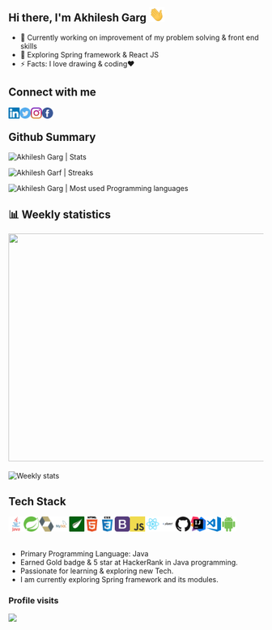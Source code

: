 ## Hi there, I'm Akhilesh Garg <img src="https://raw.githubusercontent.com/akgarg0472/akgarg0472/main/.github/images/hi.gif" width="30px">

- 🔭 Currently working on improvement of my problem solving & front end skills
- 🌱 Exploring Spring framework & React JS
- ⚡ Facts: I love drawing & coding❤️

## Connect with me
<a href="https://www.linkedin.com/in/akgarg0472/"><img align="left" alt="LinkedIn" width="22px" src="https://raw.githubusercontent.com/akgarg0472/akgarg0472/main/.github/images/linkedin.svg"/></a>
<a href="https://twitter.com/akgarg0472"><img align="left" alt="Twitter" width="22px" src="https://raw.githubusercontent.com/akgarg0472/akgarg0472/main/.github/images/twitter.png"/></a>
<a href="https://www.instagram.com/akgarg0407/"><img align="left" alt="Instagram" width="22px" src="https://raw.githubusercontent.com/akgarg0472/akgarg0472/main/.github/images/instagram.png"/></a>
<a href="https://www.facebook.com/akgarg0407"><img align="left" alt="Facebook" width="22px" src="https://raw.githubusercontent.com/akgarg0472/akgarg0472/main/.github/images/facebook.png" /></a>
<br/>

## Github Summary
<!-- <p align="left"><img src="https://github-profile-trophy.vercel.app/?username=akgarg0472&theme=darkhub" alt="Akhilesh Garg github quick summary"/></p> -->
<p align="left"><img src="https://github-readme-stats.vercel.app/api?username=akgarg0472&show_icons=true&theme=gotham&count_private=true" alt="Akhilesh Garg | Stats"></p>
<p align="left"><img src="https://github-readme-streak-stats.herokuapp.com/?user=akgarg0472&&theme=gotham" alt="Akhilesh Garf | Streaks"></p>
<p align="left"><img src="https://github-readme-stats.vercel.app/api/top-langs/?username=akgarg0472&theme=gotham" alt="Akhilesh Garg | Most used Programming languages"></p> 

## 📊 Weekly statistics
<a href="https://wakatime.com"><img width="600px" height="450px" src="https://wakatime.com/share/@akgarg0472/debc8931-4987-4de8-bfb2-04296e5e2cd4.png" /></a>
<br/><br/>
<img src="https://github-readme-stats.vercel.app/api/wakatime?username=akgarg0472&layuout=compact&theme=gotham" alt="Weekly stats"/>

## Tech Stack
<img align="left" alt="Java" width="30px" src="https://raw.githubusercontent.com/akgarg0472/akgarg0472/main/.github/images/java.svg" />
<img align="left" alt="Spring" width="30px" src="https://raw.githubusercontent.com/akgarg0472/akgarg0472/main/.github/images/spring.svg" />
<img align="left" alt="Hibernate" width="30px" src="https://raw.githubusercontent.com/akgarg0472/akgarg0472/main/.github/images/hibernate.svg" />
<img align="left" alt="MySQL" width="30px" src="https://raw.githubusercontent.com/github/explore/80688e429a7d4ef2fca1e82350fe8e3517d3494d/topics/mysql/mysql.png" />
<img align="left" alt="Thymeleaf" width="30px" src="https://raw.githubusercontent.com/akgarg0472/akgarg0472/main/.github/images/thymeleaf.png" />
<img align="left" alt="HTML5" width="30px" src="https://raw.githubusercontent.com/github/explore/80688e429a7d4ef2fca1e82350fe8e3517d3494d/topics/html/html.png" />
<img align="left" alt="CSS3" width="30px" src="https://raw.githubusercontent.com/github/explore/80688e429a7d4ef2fca1e82350fe8e3517d3494d/topics/css/css.png" />
<img align="left" alt="Bootstrap" width="30px" src="https://raw.githubusercontent.com/github/explore/80688e429a7d4ef2fca1e82350fe8e3517d3494d/topics/bootstrap/bootstrap.png" />
<img align="left" alt="JavaScript" width="30px" src="https://raw.githubusercontent.com/github/explore/80688e429a7d4ef2fca1e82350fe8e3517d3494d/topics/javascript/javascript.png" />
<img align="left" alt="React JS" width="30px" src="https://raw.githubusercontent.com/github/explore/80688e429a7d4ef2fca1e82350fe8e3517d3494d/topics/react/react.png" />
<img align="left" alt="jQuery" width="30px" src="https://raw.githubusercontent.com/github/explore/80688e429a7d4ef2fca1e82350fe8e3517d3494d/topics/jquery/jquery.png" />
<img align="left" alt="VCS" width="30px" src="https://raw.githubusercontent.com/github/explore/78df643247d429f6cc873026c0622819ad797942/topics/github/github.png" />
<img align="left" alt="IntelliJ Idea" width="30px" src="https://raw.githubusercontent.com/akgarg0472/akgarg0472/main/.github/images/intellij-idea.svg" />
<img align="left" alt="VS Code" width="30px" src="https://raw.githubusercontent.com/github/explore/80688e429a7d4ef2fca1e82350fe8e3517d3494d/topics/visual-studio-code/visual-studio-code.png" />
<img align="left" alt="Android" width="30px" src="https://raw.githubusercontent.com/github/explore/80688e429a7d4ef2fca1e82350fe8e3517d3494d/topics/android/android.png" />
<br/>
<br/>
<br/>
	
* Primary Programming Language: Java
* Earned Gold badge & 5 star at HackerRank in Java programming.
* Passionate for learning & exploring new Tech.
* I am currently exploring Spring framework and its modules.

### Profile visits
<img src='https://profile-counter.glitch.me/akgarg0472/count.svg' width='auto'>
